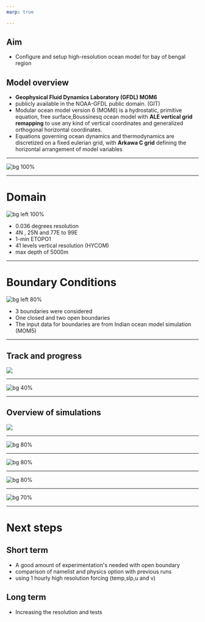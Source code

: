```yaml
---
marp: true

---
```


## Aim 

- Configure and setup high-resolution ocean model for bay of bengal region 


## Model overview


- **Geophysical Fluid Dynamics Laboratory (GFDL) MOM6** 
- publicly available in the NOAA-GFDL public domain. (GIT)
-  Modular ocean model version 6 (MOM6) is a hydrostatic, primitive equation, free surface,Boussinesq ocean model with **ALE vertical grid remapping** to use any kind of vertical coordinates and generalized orthogonal horizontal coordinates.
-   Equations governing ocean dynamics and thermodynamics are discretized on a fixed eulerian grid, with **Arkawa C grid** defining the horizontal arrangement of model variables

---

![bg 100%](Model%20Build.png)

---

# Domain

![bg left 100%](../model_configuration/grid_system.png)


- 0.036 degrees resolution
- 4N , 25N and 77E to 99E
- 1-min ETOPO1
- 41 levels vertical resolution (HYCOM)
- max depth of 5000m



---

# Boundary Conditions


![bg left 80%](../2012_2013_forc_cbc/domain.png)

- 3 boundaries were considered
- One closed and two open boundaries
- The input data for boundaries are from Indian ocean model simulation (MOM5)  


---


## Track and progress

![](git_page.png)


---


![bg 40%](MOM6dev%20repo.png)

---

## Overview of simulations

![](Rigid%20boundary%20Simulations.png)


---


![bg 80%](SST.png)



---

![bg 80%](SSS.png)

---

![bg 80%](SSH.png)

---

![bg 70%](4%20SSV.png)


---

# Next steps

## Short term

- A good amount of experimentation's needed with open boundary
- comparison of namelist and physics option with previous runs
- using 1 hourly high resolution forcing (temp,slp,u and v)

## Long term

- Increasing the resolution and tests
